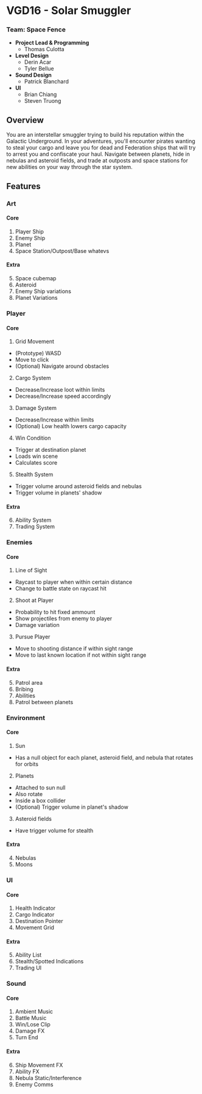 # VGD16 - Solar Smuggler

### Team: Space Fence
- **Project Lead & Programming**
  - Thomas Culotta
- **Level Design**
  - Derin Acar
  - Tyler Bellue
- **Sound Design**
  - Patrick Blanchard
- **UI**
  - Brian Chiang
  - Steven Truong

## Overview
You are an interstellar smuggler trying to build his reputation within the Galactic Underground. In your adventures, you'll encounter pirates wanting to steal your cargo and leave you for dead and Federation ships that will try to arrest you and confiscate your haul. Navigate between planets, hide in nebulas and asteroid fields, and trade at outposts and space stations for new abilities on your way through the star system.

## Features

### Art
#### Core
1. Player Ship
2. Enemy Ship
3. Planet
4. Space Station/Outpost/Base whatevs
#### Extra
5. Space cubemap
6. Asteroid
7. Enemy Ship variations
8. Planet Variations

### Player
#### Core
1. Grid Movement
  - (Prototype) WASD
  - Move to click
  - (Optional) Navigate around obstacles
2. Cargo System
  - Decrease/Increase loot within limits
  - Decrease/Increase speed accordingly
3. Damage System
  - Decrease/Increase within limits
  - (Optional) Low health lowers cargo capacity
4. Win Condition
  - Trigger at destination planet
  - Loads win scene
  - Calculates score
5. Stealth System
  - Trigger volume around asteroid fields and nebulas
  - Trigger volume in planets' shadow
#### Extra
6. Ability System
7. Trading System

### Enemies
#### Core
1. Line of Sight
  - Raycast to player when within certain distance
  - Change to battle state on raycast hit
2. Shoot at Player
  - Probability to hit fixed ammount
  - Show projectiles from enemy to player
  - Damage variation
3. Pursue Player
  - Move to shooting distance if within sight range
  - Move to last known location if not within sight range
#### Extra
5. Patrol area
6. Bribing
7. Abilities
8. Patrol between planets

### Environment
#### Core
1. Sun
  - Has a null object for each planet, asteroid field, and nebula that rotates for orbits
2. Planets
  - Attached to sun null
  - Also rotate
  - Inside a box collider
  - (Optional) Trigger volume in planet's shadow
3. Asteroid fields
  - Have trigger volume for stealth
#### Extra
4. Nebulas
5. Moons

### UI
#### Core
1. Health Indicator
2. Cargo Indicator
3. Destination Pointer
4. Movement Grid
#### Extra
5. Ability List
6. Stealth/Spotted Indications
7. Trading UI

### Sound
#### Core
1. Ambient Music
2. Battle Music
3. Win/Lose Clip
4. Damage FX
5. Turn End
#### Extra
6. Ship Movement FX
7. Ability FX
8. Nebula Static/Interference
9. Enemy Comms

